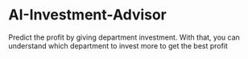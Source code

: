 # AI-Investment-Advisor
Predict the profit by giving department investment. With that, you can understand which department to invest more to get the best profit
